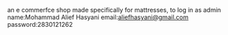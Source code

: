 an e commerfce shop made specifically for mattresses,
to log in as admin name:Mohammad Alief Hasyani
email:aliefhasyani@gmail.com
password:2830121262
